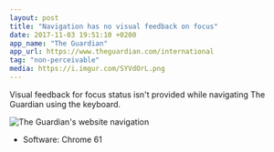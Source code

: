 ```yaml
---
layout: post
title: "Navigation has no visual feedback on focus"
date: 2017-11-03 19:51:10 +0200
app_name: "The Guardian"
app_url: https://www.theguardian.com/international
tag: "non-perceivable"
media: https://i.imgur.com/SYVdOrL.png
---
```


Visual feedback for focus status isn't provided while navigating The Guardian using the keyboard.

![The Guardian's website navigation](https://i.imgur.com/SYVdOrL.png)

* Software: Chrome 61